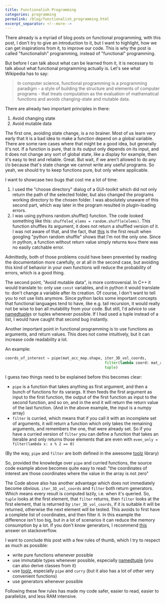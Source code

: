 ```yaml
--- 
title: Functionalish Programming
categories: programming
permalink: /blog/functionalish_programming.html
excerpt_separator: <!--more-->
--- 
```


There already is a myriad of blog posts on functional programming, with this
post, I don't try to give an introduction to it, but I want to highlight, how
we can get inspirations from it, to improve our code. This is why the post is
called "functionalish" programming, instead of "functional" programming.

<!--more-->

But before I can talk about what can be learned from it, it is necessary to
talk about what functional programming actually is. Let's see what Wikipedia
has to say:

> In computer science, functional programming is a programming paradigm - a style
> of building the structure and elements of computer programs - that treats
> computation as the evaluation of mathematical functions and avoids
> changing-state and mutable data.

There are already two important principles in there:

1. Avoid changing state
2. Avoid mutable data

The first one, avoiding state change, is a no brainer. Most of us learn very
early that it is a bad idea to make a function depend on a global variable.
There are some rare cases where that might be a good idea, but generally it's
not. If a function is pure, that is its output only depends on its input, and
it does not change any sort of global state, like a display for example, then
it's easy to test and reliable. Great. But wait, if we aren't allowed to do any
i/o because that's state change we cannot write any useful programs. So yeah,
we should try to keep functions pure, but only where applicable.

I want to showcase two bugs that cost me a lot of time:

1. I used the "choose directory" dialog of a GUI-toolkit which did not only return
   the path of the selected folder, but also changed the programs working
   directory to the chosen folder. I was absolutely unaware of this second part,
   which way later in the program resulted in plugin-loading errors. 
2. I was using pythons random.shuffle() function. The code looked something
   like this: `shuffeled_elems = random.shuffle(elems)`. This
   function shuffles its argument, it does not return a shuffled version of it.
   I was not aware of that, and the fact, that 
   [this](https://stackoverflow.com/questions/976882/shuffling-a-list-of-objects)
   is the first result when googling "python random shuffle" shows that I'm not
   the only one. Since in python, a function without return value simply returns
   `None` there was no easily catchable error.

Admittedly, both of those problems could have been prevented by reading the
documentation more carefully, or at all in the second case, but avoiding this
kind of behavior in your own functions will reduce the probability of errors,
which is a good thing. 

The second point, "Avoid mutable data", is more controversial. In C++ it would
translate to: only use `const` variables, and in python it would translate to:
don't change a variable after its creation. 
Of course, I don't want to tell you to not use lists anymore. Since python
lacks some important concepts that functional languages tend to have, like
e.g. tail recursion, it would really not be wise to ban all mutability from your
code. But still, I'd advice to use [namedtuple]s or tuples whenever possible.
If I had used a tuple instead of a list, I would have caught that second bug
instantly.

Another important point in functional programming is to use functions as
arguments, and return values. This does not come intuitively, but it can
increase code readability a lot.

An example:
```python
coords_of_interest = pipe(mat_acc_map.shape, iter_3D_vol_coords, 
                                             filter(lambda coord: mat_acc_map[coord] != 0), 
                                             tuple)
```

I guess two things need to be explained before this becomes clear:

* `pipe` is a function that takes anything as first argument, and then a bunch
of functions for its varargs. It then feeds the first argument as input to the
first function, the output of the first function as input to the second
function, and so on, and in the end it will return the return value of the last
function. (And in the above example, the input is a numpy array)
* `filter` is curried, which means that if you call it with an incomplete set
of arguments, it will return a function which only takes the remaining
arguments, and remembers the one, that were already set. So if you have a
curried version of `filter` you can define a function that takes an iterable
and only returns those elements that are even with 
`even_only = filter(lambda x: x % 2 == 0)`

(By the way, `pipe` and `filter` are both defined in the awesome [toolz] library)

So, provided the knowledge over `pipe` and curried functions, the source code
example above becomes quite easy to read: "the coordinates of interest are
those coordinates where the value in the array is not zero"

The Code above also has another advantage which does not immediately become obvious.
`iter_3D_vol_coords` and `filter` both return generators. Which means every
result is computed lazily, i.e. when it's queried. So, `tuple` looks at the
first element, that `filter` returns, then `filter` looks at the first element,
that is returned by `iter_3D_vol_coords`, if it is suitable it will be
returned, otherwise the next element will be tested. This avoids to first have
a complete list of coordinates, and then filter it. In this example the
difference isn't too big, but in a lot of scenarios it can reduce the memory
consumption by a lot. If you don't know generators, I recommend 
[this](https://stackoverflow.com/questions/231767/what-does-the-yield-keyword-do)
answer on stackoverflow.

I want to conclude this post with a few rules of thumb, which I try to respect
 as much as possible:

* write pure functions whenever possible
* use immutable types whenever possible, especially [namedtuple] (you can also
derive classes from it)
* use [toolz], especially `pipe` and `curry` (but it also has a lot of other
very convenient functions)
* use generators whenever possible

Following these few rules has made my code safer, easier to read, easier to
parallelize, and less RAM intensive.

[toolz]: https://toolz.readthedocs.io/en/latest/index.html
[namedtuple]: https://docs.python.org/3.7/library/collections.html#collections.namedtuple
